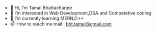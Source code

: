 - 👋 Hi, I’m Tamal Bhattacharjee
- 👀 I’m interested in Web Development,DSA and Competetive coding
- 🌱 I’m currently learning MERN,C++
- 📫 How to reach me 
      mail : bht.tamal@gmail.com

<!---
TamalBht/TamalBht is a ✨ special ✨ repository because its `README.md` (this file) appears on your GitHub profile.
You can click the Preview link to take a look at your changes.
--->
